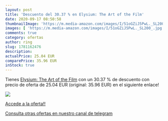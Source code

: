 ```yaml
---
layout: post
title: 'Descuento del 30.37 % en Elysium: The Art of the Film'
date: 2020-09-17 08:50:58
thumbnailImage: 'https://m.media-amazon.com/images/I/51oGZiJ5PwL._SL200_.jpg'
images: [ 'https://m.media-amazon.com/images/I/51oGZiJ5PwL._SL200_.jpg' ]
comments: true
category: ofertas
author: ring
slug: 1781162476
description:
actualPrice: 25.04 EUR
comparePrice: 35.96 EUR
inStock: true
---
```


Tienes [Elysium: The Art of the Film](https://www.amazon.com/dp/1781162476/?tag=redken08-20) con un 30.37 % de descuento con precio de oferta de 25.04 EUR (original: 35.96 EUR) en el siguiente enlace!

[![](https://m.media-amazon.com/images/I/51oGZiJ5PwL._SL200_.jpg)](https://www.amazon.com/dp/1781162476/?tag=redken08-20)

[Accede a la oferta!!](https://www.amazon.com/dp/1781162476/?tag=redken08-20)

[Consulta otras ofertas en nuestro canal de telegram](https://t.me/s/ofertas25)
